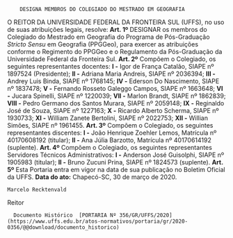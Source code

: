         DESIGNA MEMBROS DO COLEGIADO DO MESTRADO EM GEOGRAFIA  

 O REITOR DA UNIVERSIDADE FEDERAL DA FRONTEIRA SUL (UFFS), no uso de suas atribuições legais, resolve:   **Art. 1º**  DESIGNAR os membros do Colegiado do Mestrado em Geografia do Programa de Pós-Graduação *Stricto Sensu*  em Geografia (PPGGeo), para exercer as atribuições conforme o Regimento do PPGGeo e o Regulamento da Pós-Graduação da Universidade Federal da Fronteira Sul.   **Art. 2º**  Compõem o Colegiado, os seguintes representantes docentes: **I -**  Igor de França Catalão, SIAPE nº 1897524 (Presidente); **II -**  Adriana Maria Andreis, SIAPE nº 2036394; **III -**  Andrey Luis Binda, SIAPE nº 1768145; **IV -**  Ederson Do Nascimento, SIAPE nº 1837478; **V -**  Fernando Rosseto Galeggo Campos, SIAPE nº 1663648; **VI -**  Jucara Spinelli, SIAPE nº 1220039; **VII -**  Marlon Brandt, SIAPE nº 1862839; **VIII -**  Pedro Germano dos Santos Murara, SIAPE nº 2059148; **IX -**  Reginaldo José de Souza, SIAPE nº 1227163; **X -**  Ricardo Alberto Scherma, SIAPE nº 1930733; **XI -**  William Zanete Bertolini, SIAPE nº 2022753; **XII -**  Willian Simões, SIAPE nº 1961455.   **Art. 3º**  Compõem o Colegiado, os seguintes representantes discentes: **I -**  João Henrique Zoehler Lemos, Matrícula nº 40170608192 (titular); **II -**  Ana Júlia Barzotto, Matrícula nº 40170614192 (suplente).   **Art. 4º**  Compõem o Colegiado, os seguintes representantes Servidores Técnicos Administrativos: **I -**  Anderson José Guisolphi, SIAPE nº 1905983 (titular); **II -**  Bruno Zucuni Prina, SIAPE nº 1824573 (suplente).   **Art. 5º**  Esta Portaria entra em vigor na data de sua publicação no Boletim Oficial da UFFS.        **Data do ato:** Chapecó-SC, 30 de março de 2020.   
 

    Marcelo Recktenvald   
 Reitor 

      Documento Histórico  [PORTARIA Nº 356/GR/UFFS/2020](https://www.uffs.edu.br/atos-normativos/portaria/gr/2020-0356/@@download/documento_historico)     
      